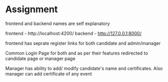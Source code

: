 # Assignment

frontend and backend names are self explanatory

frontend - http://localhost:4200/
backend - http://127.0.0.1:8000/

frontend has seprate register links for both candidate and admin/manager

Common Login Page for both and as per their features redirected to candidate page or manager page

Manager has ability to add/ modify candidate's name and certificates. Also manager can add certificate of any event
